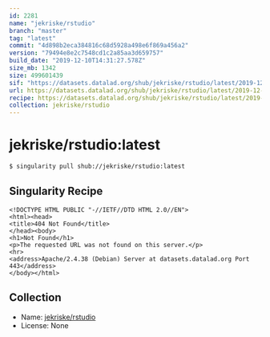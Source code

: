 ```yaml
---
id: 2281
name: "jekriske/rstudio"
branch: "master"
tag: "latest"
commit: "4d898b2eca384816c68d5928a498e6f869a456a2"
version: "79494e8e2c7548cd1c2a85aa3d659757"
build_date: "2019-12-10T14:31:27.578Z"
size_mb: 1342
size: 499601439
sif: "https://datasets.datalad.org/shub/jekriske/rstudio/latest/2019-12-10-4d898b2e-79494e8e/79494e8e2c7548cd1c2a85aa3d659757.simg"
url: https://datasets.datalad.org/shub/jekriske/rstudio/latest/2019-12-10-4d898b2e-79494e8e/
recipe: https://datasets.datalad.org/shub/jekriske/rstudio/latest/2019-12-10-4d898b2e-79494e8e/Singularity
collection: jekriske/rstudio
---
```


# jekriske/rstudio:latest

```bash
$ singularity pull shub://jekriske/rstudio:latest
```

## Singularity Recipe

```singularity
<!DOCTYPE HTML PUBLIC "-//IETF//DTD HTML 2.0//EN">
<html><head>
<title>404 Not Found</title>
</head><body>
<h1>Not Found</h1>
<p>The requested URL was not found on this server.</p>
<hr>
<address>Apache/2.4.38 (Debian) Server at datasets.datalad.org Port 443</address>
</body></html>
```

## Collection

 - Name: [jekriske/rstudio](https://github.com/jekriske/rstudio)
 - License: None

